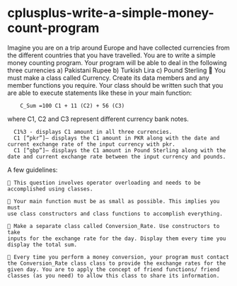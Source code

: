 # cplusplus-write-a-simple-money-count-program

Imagine you are on a trip around Europe and have collected currencies from
the different countries that you have travelled.
You are to write a simple money counting program. Your program will be able
to deal in the following three currencies
    a) Pakistani Rupee
    b) Turkish Lira
    c) Pound Sterling
 You must make a class called Currency. Create its data members and any
member functions you require. Your class should be written such that you
are able to execute statements like these in your main function:

        C_Sum =100 C1 + 11 (C2) + 56 (C3)
        
where C1, C2 and C3 represent different currency bank notes.

      C1%3 - displays C1 amount in all three currencies.
      C1 [“pkr”]– displays the C1 amount in PKR along with the date and current exchange rate of the input currency with pkr.
      C1 [“gbp”]– displays the C1 amount in Pound Sterling along with the date and current exchange rate between the input currency and pounds.
  
A few guidelines:

     This question involves operator overloading and needs to be accomplished using classes.

     Your main function must be as small as possible. This implies you must
    use class constructors and class functions to accomplish everything.

     Make a separate class called Conversion_Rate. Use constructors to take
    inputs for the exchange rate for the day. Display them every time you
    display the total sum.

     Every time you perform a money conversion, your program must contact
    the Conversion_Rate class class to provide the exchange rates for the
    given day. You are to apply the concept of friend functions/ friend
    classes (as you need) to allow this class to share its information.
